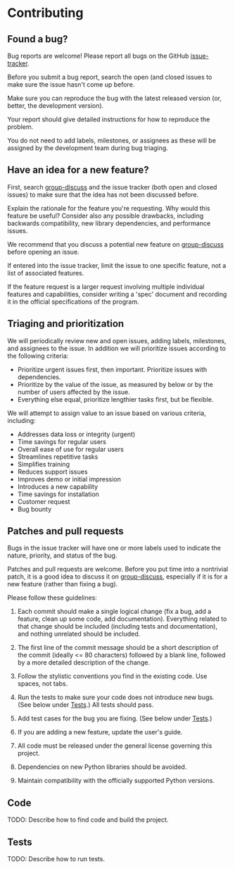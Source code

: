 Contributing
============

Found a bug?
------------
Bug reports are welcome!  Please report all bugs on the GitHub [issue-tracker].

Before you submit a bug report, search the open (and closed issues to make
sure the issue hasn't come up before.

Make sure you can reproduce the bug with the latest released version (or, better,
the development version).

Your report should give detailed instructions for how to reproduce the problem.

You do not need to add labels, milestones, or assignees as these will be
assigned by the development team during bug triaging.

Have an idea for a new feature?
-------------------------------
First, search [group-discuss] and the issue tracker (both open and closed
issues) to make sure that the idea has not been discussed before.

Explain the rationale for the feature you're requesting.  Why would this
feature be useful?  Consider also any possible drawbacks, including backwards
compatibility, new library dependencies, and performance issues.

We recommend that you discuss a potential new feature on [group-discuss] before
opening an issue.

If entered into the issue tracker, limit the issue to one specific feature,
not a list of associated features.

If the feature request is a larger request involving multiple individual
features and capabilities, consider writing a 'spec' document and recording
it in the official specifications of the program.

Triaging and prioritization
---------------------------
We will periodically review new and open issues, adding labels, milestones,
and assignees to the issue. In addition we will prioritize issues according
to the following criteria:

* Prioritize urgent issues first, then important. Prioritize issues with dependencies.
* Prioritize by the value of the issue, as measured by below or by the number of
  users affected by the issue.
* Everything else equal, prioritize lengthier tasks first, but be flexible.

We will attempt to assign value to an issue based on various criteria, including:

* Addresses data loss or integrity (urgent)
* Time savings for regular users
* Overall ease of use for regular users
* Streamlines repetitive tasks
* Simplifies training
* Reduces support issues
* Improves demo or initial impression
* Introduces a new capability
* Time savings for installation
* Customer request
* Bug bounty

Patches and pull requests
-------------------------
Bugs in the issue tracker will have one or more labels used to indicate the
nature, priority, and status of the bug.

Patches and pull requests are welcome.  Before you put time into a nontrivial
patch, it is a good idea to discuss it on [group-discuss], especially if it is
for a new feature (rather than fixing a bug).

Please follow these guidelines:

1.  Each commit should make a single logical change (fix a bug, add
    a feature, clean up some code, add documentation).  Everything
    related to that change should be included (including tests and
    documentation), and nothing unrelated should be included.

2.  The first line of the commit message should be a short description
    of the commit (ideally <= 80 characters) followed by a blank line,
    followed by a more detailed description of the change.

3.  Follow the stylistic conventions you find in the existing code.  Use
    spaces, not tabs.

4.  Run the tests to make sure your code does not introduce new bugs.
    (See below under [Tests](#tests).)  All tests should pass.

5.  Add test cases for the bug you are fixing.  (See below under
    [Tests](#tests).)

6.  If you are adding a new feature, update the user's guide.

7.  All code must be released under the general license governing this
    project.

8.  Dependencies on new Python libraries should be avoided.

9.  Maintain compatibility with the officially supported Python versions.

Code
----
TODO: Describe how to find code and build the project.

Tests
-----
TODO: Describe how to run tests.

[group-discuss]: https://groups.google.com/group/nionswift
[issue-tracker]: https://github.com/nion-software/nionswift/issues
[web-page]: http://nion.com/swift/
